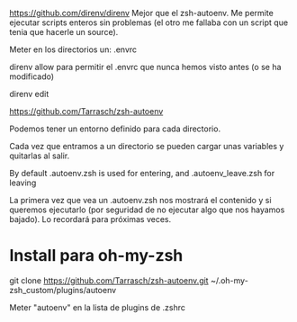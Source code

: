https://github.com/direnv/direnv
Mejor que el zsh-autoenv. Me permite ejecutar scripts enteros sin problemas (el otro me fallaba con un script que tenia que hacerle un source).

Meter en los directorios un:
.envrc


direnv allow
  para permitir el .envrc que nunca hemos visto antes (o se ha modificado)

direnv edit



https://github.com/Tarrasch/zsh-autoenv

Podemos tener un entorno definido para cada directorio.

Cada vez que entramos a un directorio se pueden cargar unas variables y quitarlas al salir.

By default .autoenv.zsh is used for entering, and .autoenv_leave.zsh for leaving

La primera vez que vea un .autoenv.zsh nos mostrará el contenido y si queremos ejecutarlo (por seguridad de no ejecutar algo que nos hayamos bajado). Lo recordará para próximas veces.



# Install para oh-my-zsh
git clone https://github.com/Tarrasch/zsh-autoenv.git ~/.oh-my-zsh_custom/plugins/autoenv

Meter "autoenv" en la lista de plugins de .zshrc
